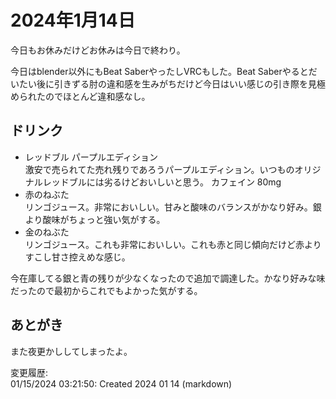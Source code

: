 # 2024年1月14日

今日もお休みだけどお休みは今日で終わり。

今日はblender以外にもBeat SaberやったしVRCもした。Beat Saberやるとだいたい後に引きずる肘の違和感を生みがちだけど今日はいい感じの引き際を見極められたのでほとんど違和感なし。

## ドリンク

- レッドブル パープルエディション  
激安で売られてた売れ残りであろうパープルエディション。いつものオリジナルレッドブルには劣るけどおいしいと思う。
カフェイン 80mg
- 赤のねぶた  
リンゴジュース。非常においしい。甘みと酸味のバランスがかなり好み。銀より酸味がちょっと強い気がする。
- 金のねぶた  
リンゴジュース。これも非常においしい。これも赤と同じ傾向だけど赤よりすこし甘さ控えめな感じ。

今在庫してる銀と青の残りが少なくなったので追加で調達した。かなり好みな味だったので最初からこれでもよかった気がする。

## あとがき

また夜更かししてしまったよ。

変更履歴:  
01/15/2024 03:21:50: Created 2024 01 14 (markdown)  

